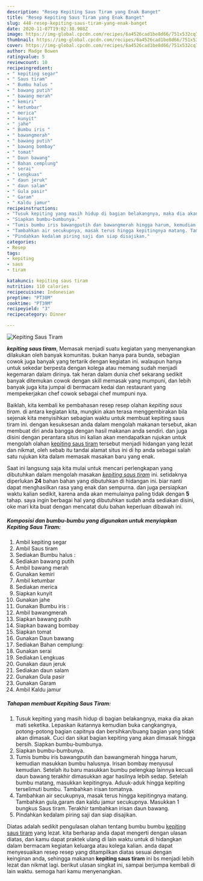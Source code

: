 ```yaml
---
description: "Resep Kepiting Saus Tiram yang Enak Banget"
title: "Resep Kepiting Saus Tiram yang Enak Banget"
slug: 448-resep-kepiting-saus-tiram-yang-enak-banget
date: 2020-11-07T19:02:38.908Z
image: https://img-global.cpcdn.com/recipes/6a4526cad1be8d66/751x532cq70/kepiting-saus-tiram-foto-resep-utama.jpg
thumbnail: https://img-global.cpcdn.com/recipes/6a4526cad1be8d66/751x532cq70/kepiting-saus-tiram-foto-resep-utama.jpg
cover: https://img-global.cpcdn.com/recipes/6a4526cad1be8d66/751x532cq70/kepiting-saus-tiram-foto-resep-utama.jpg
author: Madge Bowen
ratingvalue: 5
reviewcount: 10
recipeingredient:
- " kepiting segar"
- " Saus tiram"
- " Bumbu halus "
- " bawang putih"
- " bawang merah"
- " kemiri"
- " ketumbar"
- " merica"
- " kunyit"
- " jahe"
- " Bumbu iris "
- " bawangmerah"
- " bawang putih"
- " bawang bombay"
- " tomat"
- " Daun bawang"
- " Bahan cemplung"
- " serai"
- " Lengkuas"
- " daun jeruk"
- " daun salam"
- " Gula pasir"
- " Garam"
- " Kaldu jamur"
recipeinstructions:
- "Tusuk kepiting yang masih hidup di bagian belakangnya, maka dia akan mati seketika. Lepaskan ikatannya kemudian buka cangkangnya, potong-potong bagian capitnya dan bersihkan/buang bagian yang tidak akan dimasak. Cuci dan sikat bagian kepiting yang akan dimasak hingga bersih. Siapkan bumbu-bumbunya."
- "Siapkan bumbu-bumbunya."
- "Tumis bumbu iris bawangputih dan bawangmerah hingga harum, kemudian masukkan bumbu halusnya. Irisan bombay menyusul kemudian. Setelah itu baru masukkan bumbu pelengkap lainnya kecuali daun bawang terakhir dimasukkan agar hasilnya lebih sedap. Setelah bumbu matang, masukkan kepitingnya. Aduuk-aduk hingga kepiting terselimuti bumbu. Tambahkan irisan tomatnya."
- "Tambahkan air secukupnya, masak terus hingga kepitingnya matang. Tambahkan gula,garam dan kaldu jamur secukupnya. Masukkan 1 bungkus Saus tiram. Terakhir tambahkan irisan daun bawang."
- "Pindahkan kedalam piring saji dan siap disajikan."
categories:
- Resep
tags:
- kepiting
- saus
- tiram

katakunci: kepiting saus tiram 
nutrition: 110 calories
recipecuisine: Indonesian
preptime: "PT30M"
cooktime: "PT39M"
recipeyield: "3"
recipecategory: Dinner

---
```



![Kepiting Saus Tiram](https://img-global.cpcdn.com/recipes/6a4526cad1be8d66/751x532cq70/kepiting-saus-tiram-foto-resep-utama.jpg)

<b><i>kepiting saus tiram</i></b>, Memasak menjadi suatu kegiatan yang menyenangkan dilakukan oleh banyak komunitas. bukan hanya para bunda, sebagian cowok juga banyak yang tertarik dengan kegiatan ini. walaupun hanya untuk sekedar berpesta dengan kolega atau memang sudah menjadi kegemaran dalam dirinya. tak heran dalam dunia chef sekarang sedikit banyak ditemukan cowok dengan skill memasak yang mumpuni, dan lebih banyak juga kita jumpai di bermacam kedai dan restaurant yang mempekerjakan chef cowok sebagai chef mumpuni nya.



Baiklah, kita kembali ke pembahasan resep resep olahan <i>kepiting saus tiram</i>. di antara kegiatan kita, mungkin akan terasa menggembirakan bila sejenak kita menyisihkan sebagian waktu untuk membuat kepiting saus tiram ini. dengan kesuksesan anda dalam mengolah makanan tersebut, akan membuat diri anda bangga dengan hasil makanan anda sendiri. dan juga disini dengan perantara situs ini kalian akan mendapatkan rujukan untuk mengolah olahan <u>kepiting saus tiram</u> tersebut menjadi hidangan yang lezat dan nikmat, oleh sebab itu tandai alamat situs ini di hp anda sebagai salah satu rujukan kita dalam memasak masakan baru yang enak.


Saat ini langsung saja kita mulai untuk mencari perlengkapan yang dibutuhkan dalam mengolah masakan <u><i>kepiting saus tiram</i></u> ini. setidaknya diperlukan <b>24</b> bahan bahan yang dibutuhkan di hidangan ini. biar nanti dapat menghasilkan rasa yang enak dan sempurna. dan juga persiapkan waktu kalian sedikit, karena anda akan memulainya paling tidak dengan <b>5</b> tahap. saya ingin berbagai hal yang dibutuhkan sudah anda sediakan disini, oke mari kita buat dengan mencatat dulu bahan keperluan dibawah ini.

<!--inarticleads1-->

##### Komposisi dan bumbu-bumbu yang digunakan untuk menyiapkan Kepiting Saus Tiram:

1. Ambil  kepiting segar
1. Ambil  Saus tiram
1. Sediakan  Bumbu halus :
1. Sediakan  bawang putih
1. Ambil  bawang merah
1. Gunakan  kemiri
1. Ambil  ketumbar
1. Sediakan  merica
1. Siapkan  kunyit
1. Gunakan  jahe
1. Gunakan  Bumbu iris :
1. Ambil  bawangmerah
1. Siapkan  bawang putih
1. Siapkan  bawang bombay
1. Siapkan  tomat
1. Gunakan  Daun bawang
1. Sediakan  Bahan cemplung:
1. Gunakan  serai
1. Sediakan  Lengkuas
1. Gunakan  daun jeruk
1. Sediakan  daun salam
1. Gunakan  Gula pasir
1. Gunakan  Garam
1. Ambil  Kaldu jamur




<!--inarticleads2-->

##### Tahapan membuat Kepiting Saus Tiram:

1. Tusuk kepiting yang masih hidup di bagian belakangnya, maka dia akan mati seketika. Lepaskan ikatannya kemudian buka cangkangnya, potong-potong bagian capitnya dan bersihkan/buang bagian yang tidak akan dimasak. Cuci dan sikat bagian kepiting yang akan dimasak hingga bersih. Siapkan bumbu-bumbunya.
1. Siapkan bumbu-bumbunya.
1. Tumis bumbu iris bawangputih dan bawangmerah hingga harum, kemudian masukkan bumbu halusnya. Irisan bombay menyusul kemudian. Setelah itu baru masukkan bumbu pelengkap lainnya kecuali daun bawang terakhir dimasukkan agar hasilnya lebih sedap. Setelah bumbu matang, masukkan kepitingnya. Aduuk-aduk hingga kepiting terselimuti bumbu. Tambahkan irisan tomatnya.
1. Tambahkan air secukupnya, masak terus hingga kepitingnya matang. Tambahkan gula,garam dan kaldu jamur secukupnya. Masukkan 1 bungkus Saus tiram. Terakhir tambahkan irisan daun bawang.
1. Pindahkan kedalam piring saji dan siap disajikan.




Diatas adalah sedikit pengulasan olahan tentang bumbu bumbu <u>kepiting saus tiram</u> yang lezat. kita berharap anda dapat mengerti dengan ulasan diatas, dan kamu dapat praktek ulang di lain waktu untuk di hidangkan dalam bermacam kegiatan keluarga atau kolega kalian. anda dapat menyesuaikan resep resep yang ditampilkan diatas sesuai dengan keinginan anda, sehingga makanan <b>kepiting saus tiram</b> ini bs menjadi lebih lezat dan nikmat lagi. berikut ulasan singkat ini, sampai berjumpa kembali di lain waktu. semoga hari kamu menyenangkan.
